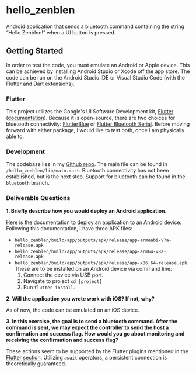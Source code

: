 # hello_zenblen
Android application that sends a bluetooth command containing the string “Hello Zenblen!” when a UI button is pressed.

## Getting Started
In order to test the code, you must emulate an Android or Apple device.
This can be achieved by installing Android Studio or Xcode off the app store. The code can be run on the Android Studio IDE or Visual Studio Code (with the Flutter and Dart extensions). 

### Flutter
This project utilizes the Google's UI Software Development kit, [Flutter](https://flutter.dev/) ([documentation](https://docs.flutter.dev/)). Because it is open-source, there are two choices for bluetooth connectivity: [FlutterBlue](https://pub.dev/packages/flutter_blue) or [Flutter Bluetooth Serial](https://pub.dev/packages/flutter_bluetooth_serial). Before moving forward with either package, I would like to test both, once I am physically able to. 

### Development
The codebase lies in my [Github repo](https://github.com/angelehernandez/hello_zenblen). The main file can be found in `/hello_zenblen/lib/main.dart`. Bluetooth connectivity has not been established, but is the next step. Support for bluetooth can be found in the `bluetooth` branch.

### Deliverable Questions
**1. Briefly describe how you would deploy an Android application.**

[Here](https://docs.flutter.dev/deployment/android) is the documentation to deploy an application to an Android device. Following this documentation, I have three APK files:
-   `hello_zenblen/build/app/outputs/apk/release/app-armeabi-v7a-release.apk`
-   `hello_zenblen/build/app/outputs/apk/release/app-arm64-v8a-release.apk`
-   `hello_zenblen/build/app/outputs/apk/release/app-x86_64-release.apk`.
These are to be installed on an Android device via command line:
	1. Connect the device via USB port.
	2. Navigate to project `cd [project]`
	3. Run `flutter install`.

**2. Will the application you wrote work with iOS? If not, why?**

As of now, the code can be emulated on an iOS device. 

**3. In this exercise, the goal is to send a bluetooth command. After the command is sent, we may expect the controller to send the host a confirmation and success flag. How would you go about monitoring and receiving the confirmation and success flag?**

These actions seem to be supported by the Flutter plugins mentioned in the [Flutter section](#Flutter). Utilizing `await` operators, a persistent connection is theoretically guaranteed. 